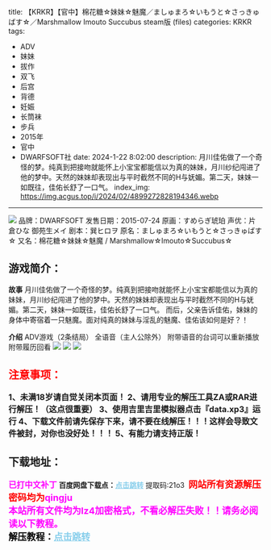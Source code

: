 title: 【KRKR】【官中】棉花糖☆妹妹☆魅魔／ましゅまろ☆いもうと☆さっきゅばす☆／Marshmallow Imouto Succubus steam版 (files)
categories: KRKR
tags:
- ADV
- 妹妹
- 拔作
- 双飞
- 后宫
- 背德
- 妊娠
- 长筒袜
- 步兵
- 2015年
- 官中
- DWARFSOFT社
date: 2024-1-22 8:02:00
description: 月川佳佑做了一个奇怪的梦。纯真到把接吻就能怀上小宝宝都能信以为真的妹妹，月川纱纪闯进了他的梦中。天然的妹妹却表现出与平时截然不同的H与妩媚。第二天，妹妹一如既往，佳佑长舒了一口气。
index_img: https://img.acgus.top/i/2024/02/4899272828194346.webp
---
![](https://img.acgus.top/i/2024/02/4899272828194346.webp)
品牌：DWARFSOFT
发售日期：2015-07-24
原画：すめらぎ琥珀
声优：片倉ひな 御苑生メイ
剧本：巽ヒロヲ
原名：ましゅまろ☆いもうと☆さっきゅばす☆
又名：棉花糖☆妹妹☆魅魔 / Marshmallow☆Imouto☆Succubus☆

## 游戏简介：
**故事**
月川佳佑做了一个奇怪的梦。纯真到把接吻就能怀上小宝宝都能信以为真的妹妹，月川纱纪闯进了他的梦中。天然的妹妹却表现出与平时截然不同的H与妩媚。第二天，妹妹一如既往，佳佑长舒了一口气。
而后，父亲告诉佳佑，妹妹的身体中寄宿着一只魅魔。面对纯真的妹妹与淫乱的魅魔、佳佑该如何是好？！

**介绍**
ADV游戏（2条结局）
全语音（主人公除外）
附带语音的台词可以重新播放
附带履历回看
![](https://img.acgus.top/i/2024/02/15b68d97f7194352.webp)
![](https://img.acgus.top/i/2024/02/4d4073c847194350.webp)
![](https://img.acgus.top/i/2024/02/cab1051eab194348.webp)






## <font color=#FF0000 >注意事项：</font>
<font size=3><b>1、未满18岁请自觉关闭本页面！
2、请用专业的解压工具ZA或RAR进行解压！（这点很重要）
3、使用吉里吉里模拟器点击『data.xp3』运行
4、下载文件前请先保存下来，请不要在线解压！！！这样会导致文件被封，对你也没好处！！！
5、有能力请支持正版！</b></font>

## 下载地址：
<font color=#FF00FF size=3><b>已打中文补丁</b></font>
<b>百度网盘下载点：</b><a href="https://pan.baidu.com/s/1uQGUfIOnerdkoCmJl5oPuw?pwd=21o3" style="color: #87CEEB;"><b>点击跳转</b></a> 提取码:21o3
<a style="padding: 0" href="https://post.qingju.org/AD/"><img style="max-width:100%" src="https://img.acgus.top/i/2024/07/478f689b8021d8d499ab43d21acf137a.gif" alt=""></a>
<b><font color=#FF0000 size=4>网站所有资源解压密码均为</b></font><b><font color=#FF00FF size=4>qingju</font><font color=#FF0000 ></font></b><br><b><font color=#FF00FF size=4>本站所有文件均为lz4加密格式，不看必解压失败！！请务必阅读以下教程。</b></font><br><b><font color=#000 size=4>解压教程：</b><a href="https://post.qingju.org/tutorial/000/" style="color: #87CEEB;"><b>点击跳转</b></a>